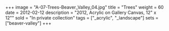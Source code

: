 +++
image = "A-07-Trees-Beaver_Valley_04.jpg"
title = "Trees"
weight = 60
date = 2012-02-12
description = "2012, Acrylic on Gallery Canvas, 12\" x 12\""
sold = "In private collection"
tags = ["_acrylic", "_landscape"]
sets = ["beaver-valley"]
+++
